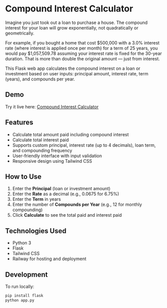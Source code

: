 # Compound Interest Calculator

Imagine you just took out a loan to purchase a house. The compound interest for your loan will grow exponentially, not quadratically or geometrically.

For example, if you bought a home that cost $500,000 with a 3.0% interest rate (where interest is applied once per month) for a term of 25 years, you would pay $1,057,509.78 assuming your interest rate is fixed for the 30-year duration.
That is more than double the original amount — just from interest.

This Flask web app calculates the compound interest on a loan or investment based on user inputs: principal amount, interest rate, term (years), and compounds per year.


## Demo

Try it live here:  [Compound Interest Calculator](https://compound-interest-calculator.up.railway.app/)


## Features

- Calculate total amount paid including compound interest
- Calculate total interest paid
- Supports custom principal, interest rate (up to 4 decimals), loan term, and compounding frequency
- User-friendly interface with input validation
- Responsive design using Tailwind CSS


## How to Use

1. Enter the **Principal** (loan or investment amount)
2. Enter the **Rate** as a decimal (e.g., 0.0675 for 6.75%)
3. Enter the **Term** in years
4. Enter the number of **Compounds per Year** (e.g., 12 for monthly compounding)
5. Click **Calculate** to see the total paid and interest paid


## Technologies Used

- Python 3
- Flask
- Tailwind CSS
- Railway for hosting and deployment


## Development

To run locally:

```bash
pip install flask
python app.py
